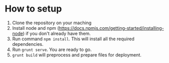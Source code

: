 How to setup
========================

1. Clone the repository on your maching
2. Install node and npm (https://docs.npmjs.com/getting-started/installing-node) if you don't already have them.
3. Run command `npm install`. This will install all the required dependencies.
4. Run `grunt serve`. You are ready to go.
5. `grunt build` will preprocess and prepare files for deployment. 
